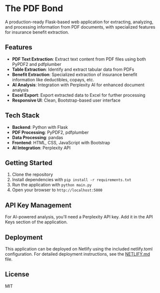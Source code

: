 # The PDF Bond

A production-ready Flask-based web application for extracting, analyzing, and processing information from PDF documents, with specialized features for insurance benefit extraction.

## Features

- **PDF Text Extraction**: Extract text content from PDF files using both PyPDF2 and pdfplumber
- **Table Extraction**: Identify and extract tabular data from PDFs
- **Benefit Extraction**: Specialized extraction of insurance benefit information like deductibles, copays, etc.
- **AI Analysis**: Integration with Perplexity AI for enhanced document analysis
- **Excel Export**: Export extracted data to Excel for further processing
- **Responsive UI**: Clean, Bootstrap-based user interface

## Tech Stack

- **Backend**: Python with Flask
- **PDF Processing**: PyPDF2, pdfplumber
- **Data Processing**: pandas
- **Frontend**: HTML, CSS, JavaScript with Bootstrap
- **AI Integration**: Perplexity API

## Getting Started

1. Clone the repository
2. Install dependencies with `pip install -r requirements.txt`
3. Run the application with `python main.py`
4. Open your browser to `http://localhost:5000`

## API Key Management

For AI-powered analysis, you'll need a Perplexity API key. Add it in the API Keys section of the application.

## Deployment

This application can be deployed on Netlify using the included netlify.toml configuration.
For detailed deployment instructions, see the [NETLIFY.md](NETLIFY.md) file.

## License

MIT